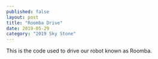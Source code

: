 ```yaml
---
published: false
layout: post
title: "Roomba Drive"
date: 2019-05-29
category: "2019 Sky Stone"
---
```


This is the code used to drive our robot known as Roomba.
